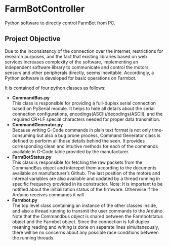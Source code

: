 # FarmBotController
 Python software to directly control FarmBot from PC.
 
##	Project Objective

Due to the inconsistency of the connection over the internet, restrictions for research purposes, and the fact that existing libraries based on web services increases complexity of the software, implementing an independent software library to communicate and control the motors, sensors and other peripherals directly, seems inevitable.
Accordingly, a Python software is developed for basic operations on Farmbot.

It is contained of four python classes as follows:

-	**CommandBus.py**  
This class is responsible for providing a full-duplex serial connection based on  PySerial module. It helps to hide all details about the serial connection configurations, encodings(ASCII)/decodings(ASCII), and the required CR+LF special characters needed for proper data transmition.
-	**CommandGenerator.py**  
Because writing G-Code commands in plain text format is not only time-consuming but also a bug prone process, Command Generator class is defined to perform all those details behind the seen. It provides corresponding clean and intuitive methods for each of the commands available in G-Code table provided by the manufacturer.
-	**FarmBotStatus.py**  
This class is responsible for fetching the raw packets from the CommandBus object and interepet them according to the documents available on manufacturer’s Github. The last position of the motors and internal variables are also available and updated by a thread running in specific frequency provided in its constructor. 
Note: It is important to be notified about the initialization status of the firmware. Otherwise if the Arduino receives commands it will 
-	**Farmbot.py**  
The top level class containing an instance of the other classes inside, and also a thread running to transmit the user commands to the Arduino. Note that the Commandbus object is shared between the Farmbotstatus object and the Farmbot object. Since the connection is full duplex meaning reading and writing is done on separate lines simultaneously, there will be no concerns about any possible race conditions between the running threads.

